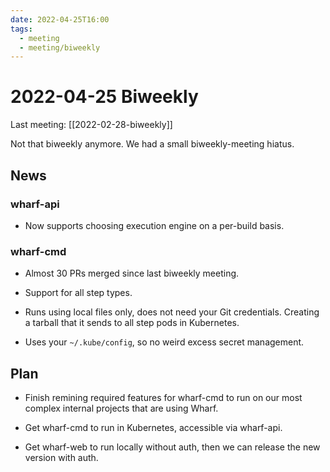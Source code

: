 ```yaml
---
date: 2022-04-25T16:00
tags:
  - meeting
  - meeting/biweekly
---
```


# 2022-04-25 Biweekly

Last meeting: [[2022-02-28-biweekly]]

Not that biweekly anymore. We had a small biweekly-meeting hiatus.

## News

### wharf-api

- Now supports choosing execution engine on a per-build basis.

### wharf-cmd

- Almost 30 PRs merged since last biweekly meeting.

- Support for all step types.

- Runs using local files only, does not need your Git credentials.
  Creating a tarball that it sends to all step pods in Kubernetes.

- Uses your `~/.kube/config`, so no weird excess secret management.

## Plan

- Finish remining required features for wharf-cmd to run on our most
  complex internal projects that are using Wharf.

- Get wharf-cmd to run in Kubernetes, accessible via wharf-api.

- Get wharf-web to run locally without auth, then we can release the
  new version with auth.
